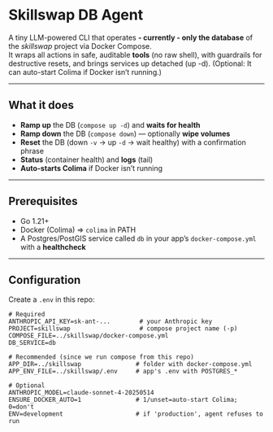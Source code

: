 # Skillswap DB Agent

A tiny LLM-powered CLI that operates **- currently - only the database** of the *skillswap* project via Docker Compose.  
It wraps all actions in safe, auditable **tools** (no raw shell), with guardrails for destructive resets, and brings services up detached (up -d). (Optional: It can auto-start Colima if Docker isn’t running.)

---

## What it does

- **Ramp up** the DB (`compose up -d`) and **waits for health**
- **Ramp down** the DB (`compose down`) — optionally **wipe volumes**
- **Reset** the DB (down `-v` → up `-d` → wait healthy) with a confirmation phrase
- **Status** (container health) and **logs** (tail)
- **Auto-starts Colima** if Docker isn’t running

---

## Prerequisites

- Go 1.21+  
- Docker (Colima) => `colima` in PATH  
- A Postgres/PostGIS service called `db` in your app’s `docker-compose.yml` with a **healthcheck**

---

## Configuration

Create a `.env` in this repo:

```env
# Required
ANTHROPIC_API_KEY=sk-ant-...        # your Anthropic key
PROJECT=skillswap                   # compose project name (-p)
COMPOSE_FILE=../skillswap/docker-compose.yml
DB_SERVICE=db

# Recommended (since we run compose from this repo)
APP_DIR=../skillswap               # folder with docker-compose.yml
APP_ENV_FILE=../skillswap/.env     # app's .env with POSTGRES_*

# Optional
ANTHROPIC_MODEL=claude-sonnet-4-20250514
ENSURE_DOCKER_AUTO=1               # 1/unset=auto-start Colima; 0=don't
ENV=development                    # if 'production', agent refuses to run
